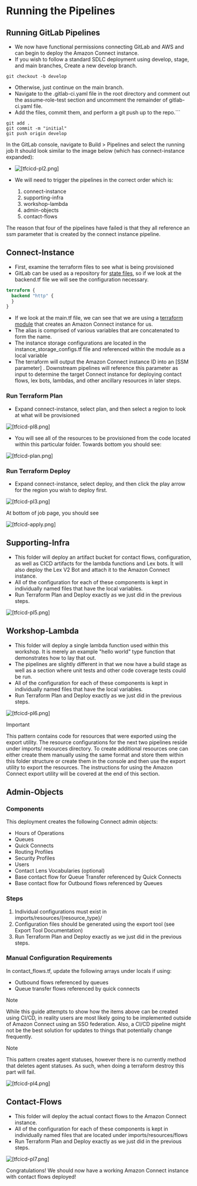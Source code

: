 # Running the Pipelines

## Running GitLab Pipelines

- We now have functional permissions connecting GitLab and AWS and can begin to deploy the Amazon Connect instance.
- If you wish to follow a standard SDLC deployment using develop, stage, and main branches, Create a new develop branch.

```cli
git checkout -b develop
```

- Otherwise, just continue on the main branch.
- Navigate to the .gitlab-ci.yaml file in the root directory and comment out the assume-role-test section and uncomment the remainder of gitlab-ci.yaml file.
- Add the files, commit them, and perform a git push up to the repo.```

```cli
git add .
git commit -m "initial"
git push origin develop
```

In the GitLab console, navigate to Build > Pipelines and select the running job
It should look similar to the image below (which has connect-instance expanded):

- ![[tfcicd-pl2.png]](./images/tfcicd-pl2.png)

- We will need to trigger the pipelines in the correct order which is:
  1. connect-instance
  1. supporting-infra
  1. workshop-lambda
  1. admin-objects
  1. contact-flows

The reason that four of the pipelines have failed is that they all reference an ssm parameter that is created by the connect instance pipeline.

## Connect-Instance

- First, examine the terraform files to see what is being provisioned
- GitLab can be used as a repository for [state files](https://docs.gitlab.com/ee/user/infrastructure/iac/terraform_state.html), so if we look at the backend.tf file we will see the configuration necessary.

```terraform
terraform {
  backend "http" {
  }
}
```

- If we look at the main.tf file, we can see that we are using a [terraform module](https://registry.terraform.io/modules/aws-ia/amazonconnect/aws/latest) that creates an Amazon Connect instance for us.
- The alias is comprised of various variables that are concatenated to form the name.
- The instance storage configurations are located in the instance_storage_configs.tf file and referenced within the module as a local variable
- The terraform will output the Amazon Connect instance ID into an [SSM parameter] . Downstream pipelines will reference this parameter as input to determine the target Connect instance for deploying contact flows, lex bots, lambdas, and other ancillary resources in later steps.

### Run Terraform Plan

- Expand connect-instance, select plan, and then select a region to look at what will be provisioned

![[tfcicd-pl8.png]](./images/tfcicd-pl8.png)

- You will see all of the resources to be provisioned from the code located within this particular folder. Towards bottom you should see:

![[tfcicd-plan.png]](./images/tfcicd-plan.png)

### Run Terraform Deploy

- Expand connect-instance, select deploy, and then click the play arrow for the region you wish to deploy first.

![[tfcicd-pl3.png]](./images/tfcicd-pl3.png)

At bottom of job page, you should see

![[tfcicd-apply.png]](./images/tfcicd-apply.png)

## Supporting-Infra

- This folder will deploy an artifact bucket for contact flows, configuration, as well as CICD artifacts for the lambda functions and Lex bots. It will also deploy the Lex V2 Bot and attach it to the Amazon Connect instance.
- All of the configuration for each of these components is kept in individually named files that have the local variables.
- Run Terraform Plan and Deploy exactly as we just did in the previous steps.

![[tfcicd-pl5.png]](./images/tfcicd-pl5.png)

## Workshop-Lambda

- This folder will deploy a single lambda function used within this workshop. It is merely an example "hello world" type function that demonstrates how to lay that out.
- The pipelines are slightly different in that we now have a build stage as well as a section where unit tests and other code coverage tests could be run.
- All of the configuration for each of these components is kept in individually named files that have the local variables.
- Run Terraform Plan and Deploy exactly as we just did in the previous steps.

![[tfcicd-pl6.png]](./images/tfcicd-pl6.png)

> [!IMPORTANT]
> This pattern contains code for resources that were exported using the export utility. The resource configurations for the next two pipelines reside under imports/ resources directory. To create additional resources one can either create them manually using the same format and store them within this folder structure or create them in the console and then use the export utility to export the resources. The instructions for using the Amazon Connect export utility will be covered at the end of this section.

## Admin-Objects

### Components

This deployment creates the following Connect admin objects:

- Hours of Operations
- Queues
- Quick Connects
- Routing Profiles
- Security Profiles
- Users
- Contact Lens Vocabularies (optional)
- Base contact flow for Queue Transfer referenced by Quick Connects
- Base contact flow for Outbound flows referenced by Queues

### Steps

1. Individual configurations must exist in imports/resources/{resource_type}/
2. Configuration files should be generated using the export tool (see Export Tool Documentation)
3. Run Terraform Plan and Deploy exactly as we just did in the previous steps.

### Manual Configuration Requirements

In contact_flows.tf, update the following arrays under locals if using:

- Outbound flows referenced by queues
- Queue transfer flows referenced by quick connects

> [!NOTE]
> While this guide attempts to show how the items above can be created using CI/CD, in reality users are most likely going to be implemented outside of Amazon Connect using an SSO federation. Also, a CI/CD pipeline might not be the best solution for updates to things that potentially change frequently.

> [!NOTE]
> This pattern creates agent statuses, however there is no currently method that deletes agent statuses. As such, when doing a terraform destroy this part will fail.

![[tfcicd-pl4.png]](./images/tfcicd-pl4.png)

## Contact-Flows

- This folder will deploy the actual contact flows to the Amazon Connect instance.
- All of the configuration for each of these components is kept in individually named files that are located under imports/resources/flows
- Run Terraform Plan and Deploy exactly as we just did in the previous steps.

![[tfcicd-pl7.png]](./images/tfcicd-pl7.png)

Congratulations! We should now have a working Amazon Connect instance with contact flows deployed!
